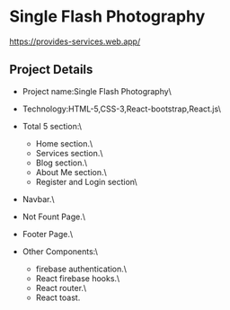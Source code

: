 # Single Flash Photography

https://provides-services.web.app/

## Project Details

* Project name:Single Flash Photography\
* Technology:HTML-5,CSS-3,React-bootstrap,React.js\

* Total 5 section:\
    * Home section.\
    * Services section.\
    * Blog section.\
    * About Me section.\
    * Register and Login section\
* Navbar.\
* Not Fount Page.\
* Footer Page.\

* Other Components:\
    * firebase authentication.\
    * React firebase hooks.\
    * React router.\
    * React toast.
